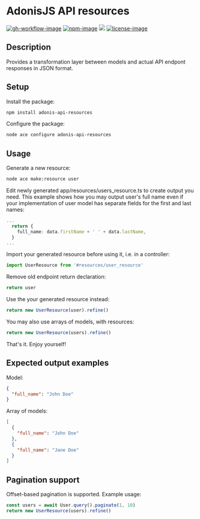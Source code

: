 # AdonisJS API resources

[![gh-workflow-image]][gh-workflow-url] [![npm-image]][npm-url] ![][typescript-image] [![license-image]][license-url]

## Description

Provides a transformation layer between models and actual API endpont responses in JSON format.

## Setup

Install the package:

```sh
npm install adonis-api-resources
```


Configure the package:

```sh
node ace configure adonis-api-resources
```


## Usage


Generate a new resource:

```sh
node ace make:resource user
```


Edit newly generated app/resources/users_resource.ts to create output you need. This example shows how you may output user's full name even if your implementation of user model has separate fields for the first and last names:

```typescript
...
  return {
    full_name: data.firstName + ' ' + data.lastName,
  }
...
```


Import your generated resource before using it, i.e. in a controller:

```typescript
import UserResource from '#resources/user_resource'
```


Remove old endpoint return declaration:

```typescript
return user
```


Use the your generated resource instead:

```typescript
return new UserResource(user).refine()
```


You may also use arrays of models, with resources:

```typescript
return new UserResource(users).refine()
```

That's it. Enjoy yourself!


## Expected output examples


Model:

```json
{
  "full_name": "John Doe"
}
```


Array of models:

```json
[
  {
    "full_name": "John Doe"
  },
  {
    "full_name": "Jane Doe"
  }
]
```


## Pagination support


Offset-based pagination is supported. Example usage:

```typescript
const users = await User.query().paginate(1, 10)
return new UserResource(users).refine()
```


[gh-workflow-image]: https://img.shields.io/github/actions/workflow/status/manomintis/adonis-api-resources/test.yml?style=for-the-badge
[gh-workflow-url]: https://github.com/manomintis/adonis-api-resources/actions/workflows/test.yml "Github action"

[npm-image]: https://img.shields.io/npm/v/adonis-api-resources/latest.svg?style=for-the-badge&logo=npm
[npm-url]: https://www.npmjs.com/package/adonis-api-resources/v/latest "npm"

[typescript-image]: https://img.shields.io/badge/Typescript-294E80.svg?style=for-the-badge&logo=typescript

[license-url]: LICENSE.md
[license-image]: https://img.shields.io/github/license/manomintis/adonis-api-resources?style=for-the-badge
